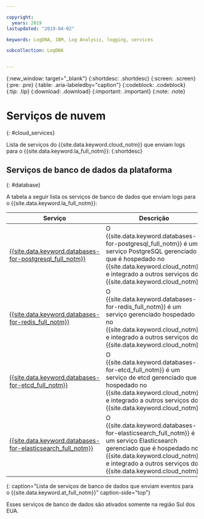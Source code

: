 ```yaml
---

copyright:
  years: 2019
lastupdated: "2019-04-02"

keywords: LogDNA, IBM, Log Analysis, logging, services

subcollection: LogDNA


---
```


{:new_window: target="_blank"}
{:shortdesc: .shortdesc}
{:screen: .screen}
{:pre: .pre}
{:table: .aria-labeledby="caption"}
{:codeblock: .codeblock}
{:tip: .tip}
{:download: .download}
{:important: .important}
{:note: .note}


# Serviços de nuvem
{: #cloud_services}

Lista de serviços do {{site.data.keyword.cloud_notm}} que enviam logs para o {{site.data.keyword.la_full_notm}}:
{:shortdesc}


## Serviços de banco de dados da plataforma
{: #database}

A tabela a seguir lista os serviços de banco de dados que enviam logs para o {{site.data.keyword.la_full_notm}}:

| Serviço     | Descrição | 
|-------------|-------------|
| [{{site.data.keyword.databases-for-postgresql_full_notm}}](/docs/services/databases-for-postgresql?topic=databases-for-postgresql-about#about) | O {{site.data.keyword.databases-for-postgresql_full_notm}} é um serviço PostgreSQL gerenciado que é hospedado no {{site.data.keyword.cloud_notm}} e integrado a outros serviços do {{site.data.keyword.cloud_notm}}. |
| [{{site.data.keyword.databases-for-redis_full_notm}}](/docs/services/databases-for-redis?topic=databases-for-redis-about#about-databases-for-redis) | O {{site.data.keyword.databases-for-redis_full_notm}} é um serviço gerenciado hospedado no {{site.data.keyword.cloud_notm}} e integrado a outros serviços do {{site.data.keyword.cloud_notm}}.  |
| [{{site.data.keyword.databases-for-etcd_full_notm}}](/docs/services/databases-for-etcd?topic=databases-for-etcd-about#about-databases-for-etcd) | O {{site.data.keyword.databases-for-etcd_full_notm}} é um serviço de etcd gerenciado que é hospedado no {{site.data.keyword.cloud_notm}} e integrado a outros serviços do {{site.data.keyword.cloud_notm}}. |
| [{{site.data.keyword.databases-for-elasticsearch_full_notm}}](/docs/services/databases-for-elasticsearch?topic=databases-for-elasticsearch-about#about-databases-for-elasticsearch) | O {{site.data.keyword.databases-for-elasticsearch_full_notm}} é um serviço Elasticsearch gerenciado que é hospedado no {{site.data.keyword.cloud_notm}} e integrado a outros serviços do {{site.data.keyword.cloud_notm}}. |
{: caption="Lista de serviços de banco de dados que enviam eventos para o {{site.data.keyword.at_full_notm}}" caption-side="top"} 

Esses serviços de banco de dados são ativados somente na região Sul dos EUA.


